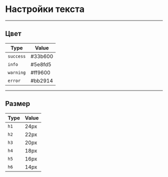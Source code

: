 <!--
docs/base/text|3
-->

# Настройки текста

---

## Цвет

|    Type   |  Value  |
|-----------|---------|
| `success` | #33b600 |
| `info`    | #5e8fd5 |
| `warning` | #ff9600 |
| `error`   | #bb2914 |

---

## Размер

| Type |   Value  |
|------|----------|
| `h1` |   24px   |
| `h2` |   22px   |
| `h3` |   20px   |
| `h4` |   18px   |
| `h5` |   16px   |
| `h6` |   14px   |
